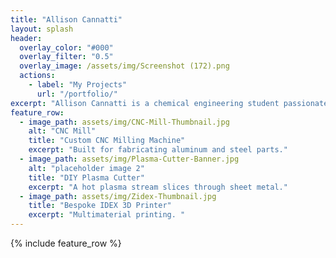 ```yaml
---
title: "Allison Cannatti"
layout: splash
header:
  overlay_color: "#000"
  overlay_filter: "0.5"
  overlay_image: /assets/img/Screenshot (172).png
  actions:
    - label: "My Projects"
      url: "/portfolio/"
excerpt: "Allison Cannatti is a chemical engineering student passionate about design and sustainability. She has experience with additive manufacturing and plans to apply these skills to future endeavors."
feature_row:
  - image_path: assets/img/CNC-Mill-Thumbnail.jpg
    alt: "CNC Mill"
    title: "Custom CNC Milling Machine"
    excerpt: "Built for fabricating aluminum and steel parts."
  - image_path: assets/img/Plasma-Cutter-Banner.jpg
    alt: "placeholder image 2"
    title: "DIY Plasma Cutter"
    excerpt: "A hot plasma stream slices through sheet metal."
  - image_path: assets/img/Zidex-Thumbnail.jpg
    title: "Bespoke IDEX 3D Printer"
    excerpt: "Multimaterial printing. "
---
```


{% include feature_row %}

